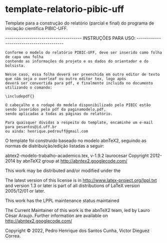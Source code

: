 # template-relatorio-pibic-uff
Template para a construção do relatório (parcial e final) do programa de iniciação científica PIBIC-UFF.

-------------------------------------- INSTRUÇÕES PARA USO: -----------------------------------------

    Conforme o modelo do relatório PIBIC-UFF, deve ser inserido como folha de capa uma folha
    contendo as informações do projeto e os dados do orientador e do bolsista.
    
    Nesse caso, essa folha deverá ser preenchida em outro editor de texto que não seja o overleaf ou outro editor tex, logo após
    deverá ser convertida para pdf, e finalmente incluida no documento utilizando o comando:
     
    \includepdf{}
     
    O cabeçalho e o rodapé do modelo disponibilizado pelo PIBIC estão sendo inseridos pelo pdf da paginamodelo.pdf,
    sendo aplicadas a todas as páginas do relatório.
    
    Para quaisquer dúvidas a respeito do template, encaminhe um e-mail para pesantos@id.uff.br
    ou ainda: henrique.pedrouff@gmail.com
     
O template foi construido baseado no modelo abnTeX2, seguindo as normas de distribuição/edição
listadas a seguir:

abtex2-modelo-trabalho-academico.tex, v-1.9.2 laurocesar
Copyright 2012-2014 by abnTeX2 group at http://abntex2.googlecode.com/ 

This work may be distributed and/or modified under the

The latest version of this license is in
http://www.latex-project.org/lppl.txt
and version 1.3 or later is part of all distributions of LaTeX
version 2005/12/01 or later.

This work has the LPPL maintenance status maintained

The Current Maintainer of this work is the abnTeX2 team, led
by Lauro César Araujo. Further information are available on 
http://abntex2.googlecode.com/

Copyright © 2022, Pedro Henrique dos Santos Cunha, Victor Dieguez Correa.
